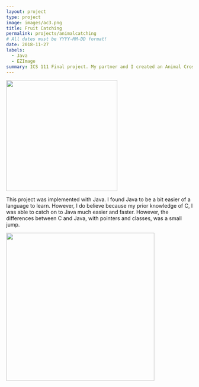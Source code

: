 ```yaml
---
layout: project
type: project
image: images/ac3.png
title: Fruit Catching
permalink: projects/animalcatching
# All dates must be YYYY-MM-DD format!
date: 2018-11-27
labels:
  - Java
  - EZImage
summary: ICS 111 Final project. My partner and I created an Animal Crossing minigame, catching fruits and while avoiding a bee.
---
```

<img src="{{ site.baseurl }}/images/ac2.png" width="300" height="300">

This project was implemented with Java. I found Java to be a bit easier of a language to learn. However, I do believe because my prior knowledge of C, I was able to catch on to Java much easier and faster. However, the differences between C and Java, with pointers and classes, was a small jump.

<img src="{{ site.baseurl }}/images/ac2.png" width="400" height="400">
